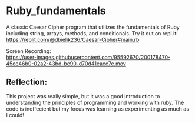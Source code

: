 # Ruby_fundamentals
A classic Caesar Cipher program that utilizes the fundamentals of Ruby including string, arrays, methods, and conditionals.
Try it out on repl.it: https://replit.com/@dbielik236/Caesar-Cipher#main.rb

Screen Recording:<br>
https://user-images.githubusercontent.com/95592670/200178470-45ce46b0-02a2-43bd-be90-d70d41eacc7e.mov

## Reflection:
This project was really simple, but it was a good introduction to understanding the principles of programming and working with ruby. The code is ineffecient but my focus was learning as experimenting as much as I could!
